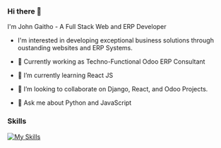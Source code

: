 ### Hi there 👋

I'm John Gaitho -  A Full Stack Web and ERP Developer 

- I'm interested in developing exceptional business solutions through oustanding websites and ERP Systems.

- 🔭 Currently working as Techno-Functional Odoo ERP Consultant
- 🌱 I’m currently learning React JS
- 👯 I’m looking to collaborate on Django, React, and Odoo Projects.
- 💬 Ask me about Python and JavaScript

### Skills

[![My Skills](https://skillicons.dev/icons?i=js,py,django,react,postgres,jquery,html,css,tailwind,bootstrap,docker,firebase,graphql,git)](https://skillicons.dev)

